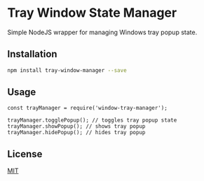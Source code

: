 # Tray Window State Manager

Simple NodeJS wrapper for managing Windows tray popup state.

## Installation

```bash
npm install tray-window-manager --save
```

## Usage

```es6
const trayManager = require('window-tray-manager');

trayManager.togglePopup(); // toggles tray popup state
trayManager.showPopup(); // shows tray popup
trayManager.hidePopup(); // hides tray popup
```

## License
[MIT](https://choosealicense.com/licenses/mit/)
